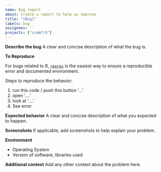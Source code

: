 ```yaml
---
name: Bug report
about: Create a report to help us improve
title: "[Bug]"
labels: bug
assignees: ''
projects: ["ccmmf/4"]
---
```


**Describe the bug**
A clear and concise description of what the bug is.

**To Reproduce**

For bugs related to R, [`reprex`](https://reprex.tidyverse.org/) is the easiest way to ensure a reproducible error and documented environment. 

Steps to reproduce the behavior:
1. run this code / push this button '...'
2. open '....'
3. look at '....'
4. See error

**Expected behavior**
A clear and concise description of what you expected to happen.

**Screenshots**
If applicable, add screenshots to help explain your problem.

**Environment**

- Operating System
- Version of software, libraries used

**Additional context**
Add any other context about the problem here.
